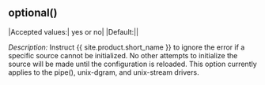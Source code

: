 ## optional()

|Accepted values:|  yes or no|
|Default:||

*Description:* Instruct {{ site.product.short_name }} to ignore the error if a specific
source cannot be initialized. No other attempts to initialize the source
will be made until the configuration is reloaded. This option currently
applies to the pipe(), unix-dgram, and unix-stream drivers.
